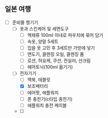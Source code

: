 ## 일본 여행
- [ ] 준비물 챙기기
	- [ ] 옷과 스킨케어 및 세면도구
		- [ ] 액체류 100ml 이내로 파우치에 묶어 담기
		- [ ] 속옷, 양말 5세트
		- [ ] 입을 옷 고민 후 3세트만 가방에 넣기
		- [ ] 면도기, 클렌징 오일, 클렌징 폼
		- [ ] 로션, 허요케, 쿠션, 컨실러, 선크림
		- [ ] 헤어토닉(100ml 옮기기)
	- [ ] 전자기기
		- [ ] 맥북, 태블릿
		- [x] 보조배터리
		- [ ] 에어팟, 애플워치
		- [ ] 폰 충전기(c타입 충전기)
		- [ ] 애플워치 충전 케이블
	- [ ] 